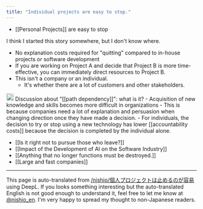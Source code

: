```yaml
---
title: "Individual projects are easy to stop."
---
```


- [[Personal Projects]] are easy to stop

I think I started this story somewhere, but I don't know where.
- No explanation costs required for "quitting" compared to in-house projects or software development
- If you are working on Project A and decide that Project B is more time-effective, you can immediately direct resources to Project B.
- This isn't a company or an individual.
    - It's whether there are a lot of customers and other stakeholders.

<img src='https://scrapbox.io/api/pages/nishio-en/gpt/icon' alt='gpt.icon' height="19.5"/>
Discussion about "[[path dependency]]": what is it?
- Acquisition of new knowledge and skills becomes more difficult in organizations
- This is because companies need a lot of explanation and persuasion when changing direction once they have made a decision.
- For individuals, the decision to try or stop using a new technology has lower [[accountability costs]] because the decision is completed by the individual alone.

- [[Is it right not to pursue those who leave?]]
- [[Impact of the Development of AI on the Software Industry]]
- [[Anything that no longer functions must be destroyed.]]
- [[Large and fast companies]]

---
This page is auto-translated from [/nishio/個人プロジェクトは止めるのが容易](https://scrapbox.io/nishio/個人プロジェクトは止めるのが容易) using DeepL. If you looks something interesting but the auto-translated English is not good enough to understand it, feel free to let me know at [@nishio_en](https://twitter.com/nishio_en). I'm very happy to spread my thought to non-Japanese readers.